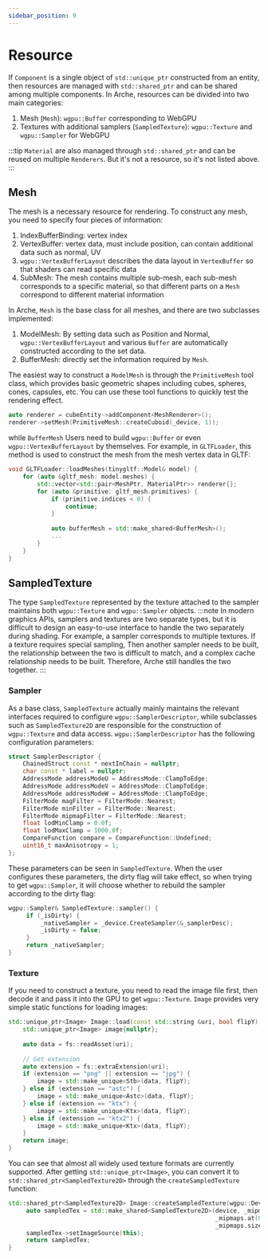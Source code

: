 ```yaml
---
sidebar_position: 9
---
```


# Resource

If `Component` is a single object of `std::unique_ptr` constructed from an entity, then resources are managed
with `std::shared_ptr` and can be shared among multiple components. In Arche, resources can be divided into two main
categories:

1. Mesh (`Mesh`): `wgpu::Buffer` corresponding to WebGPU
2. Textures with additional samplers (`SampledTexture`): `wgpu::Texture` and `wgpu::Sampler` for WebGPU

:::tip 
`Material` are also managed through `std::shared_ptr` and can be reused on multiple `Renderers`. But
it's not a resource, so it's not listed above.
:::

## Mesh

The mesh is a necessary resource for rendering. To construct any mesh, you need to specify four pieces of information:

1. IndexBufferBinding: vertex index
2. VertexBuffer: vertex data, must include position, can contain additional data such as normal, UV
3. `wgpu::VertexBufferLayout` describes the data layout in `VertexBuffer` so that shaders can read specific data
4. SubMesh: The mesh contains multiple sub-mesh, each sub-mesh corresponds to a specific material, so that different
   parts on a `Mesh` correspond to different material information

In Arche, `Mesh` is the base class for all meshes, and there are two subclasses implemented:

1. ModelMesh: By setting data such as Position and Normal, `wgpu::VertexBufferLayout` and various `Buffer` are
   automatically constructed according to the set data.
2. BufferMesh: directly set the information required by `Mesh`.

The easiest way to construct a `ModelMesh` is through the `PrimitiveMesh` tool class, which provides basic geometric
shapes including cubes, spheres, cones, capsules, etc. You can use these tool functions to quickly test the rendering effect. 
```cpp
auto renderer = cubeEntity->addComponent<MeshRenderer>();
renderer->setMesh(PrimitiveMesh::createCuboid(_device, 1));
```

while `BufferMesh` Users need to build `wgpu::Buffer` or even `wgpu::VertexBufferLayout` by themselves. For example, in `GLTFLoader`, this
method is used to construct the mesh from the mesh vertex data in GLTF:

```cpp
void GLTFLoader::loadMeshes(tinygltf::Model& model) {
    for (auto &gltf_mesh: model.meshes) {
        std::vector<std::pair<MeshPtr, MaterialPtr>> renderer{};
        for (auto &primitive: gltf_mesh.primitives) {
            if (primitive.indices < 0) {
                continue;
            }
            
            auto bufferMesh = std::make_shared<BufferMesh>();
            ...
        }
    }
}
```

## SampledTexture

The type `SampledTexture` represented by the texture attached to the sampler maintains both `wgpu::Texture`
and `wgpu::Sampler` objects.
:::note 
In modern graphics APIs, samplers and textures are two separate types, but it is difficult to design an
easy-to-use interface to handle the two separately during shading. For example, a sampler corresponds to multiple
textures. If a texture requires special sampling, Then another sampler needs to be built, the relationship between the
two is difficult to match, and a complex cache relationship needs to be built. Therefore, Arche still handles the two
together.
:::

### Sampler

As a base class, `SampledTexture` actually mainly maintains the relevant interfaces required to
configure `wgpu::SamplerDescriptor`, while subclasses such as `SampledTexture2D` are responsible for the construction
of `wgpu::Texture` and data access.
`wgpu::SamplerDescriptor` has the following configuration parameters:

```cpp
struct SamplerDescriptor {
    ChainedStruct const * nextInChain = nullptr;
    char const * label = nullptr;
    AddressMode addressModeU = AddressMode::ClampToEdge;
    AddressMode addressModeV = AddressMode::ClampToEdge;
    AddressMode addressModeW = AddressMode::ClampToEdge;
    FilterMode magFilter = FilterMode::Nearest;
    FilterMode minFilter = FilterMode::Nearest;
    FilterMode mipmapFilter = FilterMode::Nearest;
    float lodMinClamp = 0.0f;
    float lodMaxClamp = 1000.0f;
    CompareFunction compare = CompareFunction::Undefined;
    uint16_t maxAnisotropy = 1;
};
```

These parameters can be seen in `SampledTexture`. When the user configures these parameters, the dirty flag will take
effect, so when trying to get `wgpu::Sampler`, it will choose whether to rebuild the sampler according to the dirty
flag:

````cpp
wgpu::Sampler& SampledTexture::sampler() {
     if (_isDirty) {
         _nativeSampler = _device.CreateSampler(&_samplerDesc);
         _isDirty = false;
     }
     return _nativeSampler;
}
````

### Texture

If you need to construct a texture, you need to read the image file first, then decode it and pass it into the GPU to
get `wgpu::Texture`. `Image` provides very simple static functions for loading images:

```cpp
std::unique_ptr<Image> Image::load(const std::string &uri, bool flipY) {
    std::unique_ptr<Image> image{nullptr};
    
    auto data = fs::readAsset(uri);
    
    // Get extension
    auto extension = fs::extraExtension(uri);
    if (extension == "png" || extension == "jpg") {
        image = std::make_unique<Stb>(data, flipY);
    } else if (extension == "astc") {
        image = std::make_unique<Astc>(data, flipY);
    } else if (extension == "ktx") {
        image = std::make_unique<Ktx>(data, flipY);
    } else if (extension == "ktx2") {
        image = std::make_unique<Ktx>(data, flipY);
    }
    return image;
}
```

You can see that almost all widely used texture formats are currently supported. After getting `std::unique_ptr<Image>`,
you can convert it to `std::shared_ptr<SampledTexture2D>` through the `createSampledTexture` function:

````cpp
std::shared_ptr<SampledTexture2D> Image::createSampledTexture(wgpu::Device &device, wgpu::TextureUsage usage) {
     auto sampledTex = std::make_shared<SampledTexture2D>(device, _mipmaps.at(0).extent.width,
                                                          _mipmaps.at(0).extent.height, _format, usage,
                                                          _mipmaps.size() > 1? true:false);
     sampledTex->setImageSource(this);
     return sampledTex;
}
````


